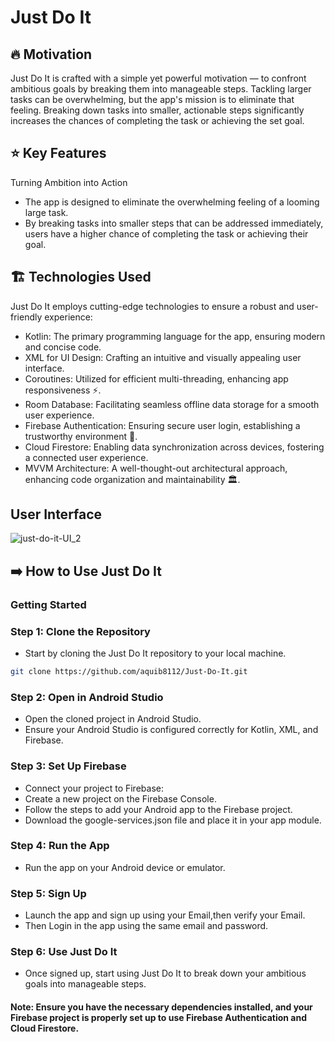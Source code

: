 # Just Do It
## 🔥 Motivation
Just Do It is crafted with a simple yet powerful motivation — to confront ambitious goals by breaking them into manageable steps. Tackling larger tasks can be overwhelming, but the app's mission is to eliminate that feeling. Breaking down tasks into smaller, actionable steps significantly increases the chances of completing the task or achieving the set goal.

## ⭐ Key Features
Turning Ambition into Action
- The app is designed to eliminate the overwhelming feeling of a looming large task.
- By breaking tasks into smaller steps that can be addressed immediately, users have a higher chance of completing the task or achieving their goal.

## 🏗️ Technologies Used
Just Do It employs cutting-edge technologies to ensure a robust and user-friendly experience:
- Kotlin: The primary programming language for the app, ensuring modern and concise code.
- XML for UI Design: Crafting an intuitive and visually appealing user interface.
- Coroutines: Utilized for efficient multi-threading, enhancing app responsiveness ⚡️.
- Room Database: Facilitating seamless offline data storage for a smooth user experience.
- Firebase Authentication: Ensuring secure user login, establishing a trustworthy environment 🔑.
- Cloud Firestore: Enabling data synchronization across devices, fostering a connected user experience.
- MVVM Architecture: A well-thought-out architectural approach, enhancing code organization and maintainability 🏛️.

## User Interface
![just-do-it-UI_2](https://github.com/aquib8112/Just-Do-It/assets/103742317/d77579a6-94f2-4145-9f8a-5a54ddbfafdb)

## ➡️ How to Use Just Do It
### Getting Started
### Step 1: Clone the Repository
- Start by cloning the Just Do It repository to your local machine.
```bash
git clone https://github.com/aquib8112/Just-Do-It.git
```
### Step 2: Open in Android Studio
- Open the cloned project in Android Studio.
- Ensure your Android Studio is configured correctly for Kotlin, XML, and Firebase.
### Step 3: Set Up Firebase
- Connect your project to Firebase:
- Create a new project on the Firebase Console.
- Follow the steps to add your Android app to the Firebase project.
- Download the google-services.json file and place it in your app module.
### Step 4: Run the App
- Run the app on your Android device or emulator.
### Step 5: Sign Up
- Launch the app and sign up using your Email,then verify your Email.
- Then Login in the app using the same email and password.
### Step 6: Use Just Do It
- Once signed up, start using Just Do It to break down your ambitious goals into manageable steps.
#### Note: Ensure you have the necessary dependencies installed, and your Firebase project is properly set up to use Firebase Authentication and Cloud Firestore.
